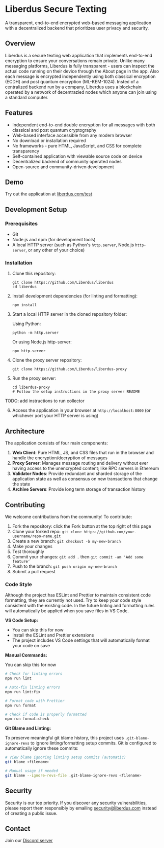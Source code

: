 # Liberdus Secure Texting

A transparent, end-to-end encrypted web-based messaging application with a decentralized backend that prioritizes user privacy and security.

## Overview

Liberdus is a secure texting web application that implements end-to-end encryption to ensure your conversations remain private. Unlike many messaging platforms, Liberdus is fully transparent - users can inspect the actual code running on their device through the About page in the app. Also each message is encrypted independently using both classical encryption (ECDH) and post quantum encryption (ML-KEM-1024). Insted of a centralized backend run by a company, Liberdus uses a blockchain operated by a network of decentrazied nodes which anyone can join using a standard computer.

## Features

- Independent end-to-end double encryption for all messages with both classical and post quantum cryptography
- Web-based interface accessible from any modern browser
- No download or installation required
- No frameworks - pure HTML, JavaScript, and CSS for complete transparency
- Self-contained application with viewable source code on device
- Decentralized backend of community operated nodes
- Open-source and community-driven development

## Demo

Try out the application at [liberdus.com/test](https://liberdus.com/test)

## Development Setup

### Prerequisites

- Git
- Node.js and npm (for development tools)
- A local HTTP server (such as Python's `http.server`, Node.js `http-server`, or any other of your choice)

### Installation

1. Clone this repository:

   ```
   git clone https://github.com/Liberdus/liberdus
   cd liberdus
   ```

2. Install development dependencies (for linting and formatting):

   ```
   npm install
   ```

3. Start a local HTTP server in the cloned repository folder:

   Using Python:

   ```
   python -m http.server
   ```

   Or using Node.js http-server:

   ```
   npx http-server
   ```

4. Clone the proxy server repository:

   ```
   git clone https://github.com/Liberdus/liberdus-proxy
   ```

5. Run the proxy server:
   ```
   cd liberdus-proxy
   # Follow the setup instructions in the proxy server README
   ```

TODO: add instructions to run collector

6. Access the application in your browser at `http://localhost:8000` (or whichever port your HTTP server is using)

## Architecture

The application consists of four main components:

1. **Web Client**: Pure HTML, JS, and CSS files that run in the browser and handle the encryption/decryption of messages
2. **Proxy Server**: Manages message routing and delivery without ever having access to the unencrypted content; like RPC servers in Ethereum
3. **Validator Nodes**: Provide redundant and sharded storage of the application state as well as consensus on new transactions that change the state
4. **Archive Servers**: Provide long term storage of transaction history

## Contributing

We welcome contributions from the community! To contribute:

1. Fork the repository: click the Fork button at the top right of this page
2. Clone your forked repo: `git clone https://github.com/your-username/repo-name.git`
3. Create a new branch: `git checkout -b my-new-branch`
4. Make your changes
5. Test thoroughly
6. Commit your changes: `git add .` then `git commit -am 'Add some feature'`
7. Push to the branch: `git push origin my-new-branch`
8. Submit a pull request

### Code Style

Although the project has ESLint and Prettier to maintain consistent code formatting, they are currently not used. Try to keep your code style consistent with the existing code. In the future linting and formatting rules will automatically be applied when you save files in VS Code.

**VS Code Setup:**

- You can skip this for now
- Install the ESLint and Prettier extensions
- The project includes VS Code settings that will automatically format your code on save

**Manual Commands:**

You can skip this for now

```bash
# Check for linting errors
npm run lint

# Auto-fix linting errors
npm run lint:fix

# Format code with Prettier
npm run format

# Check if code is properly formatted
npm run format:check
```

**Git Blame and Linting:**

To preserve meaningful git blame history, this project uses `.git-blame-ignore-revs` to ignore linting/formatting setup commits. Git is configured to automatically ignore these commits:

```bash
# View blame ignoring linting setup commits (automatic)
git blame <filename>

# Manual usage if needed
git blame --ignore-revs-file .git-blame-ignore-revs <filename>
```

## Security

Security is our top priority. If you discover any security vulnerabilities, please report them responsibly by emailing security@liberdus.com instead of creating a public issue.

## Contact

Join our [Discord server](https://discord.gg/2cpJzFnwCR)
